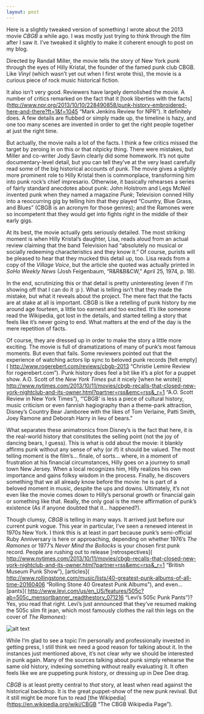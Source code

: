 ```yaml
---
layout: post
---
```


Here is a slightly tweaked version of something I wrote about the 2013 movie *CBGB* a while ago. I was mostly just trying to think through the film after I saw it. I’ve tweaked it slightly to make it coherent enough to post on my blog.

Directed by Randall Miller, the movie tells the story of New York punk through the eyes of Hilly Kristal, the founder of the famed punk club CBGB. Like *Vinyl* (which wasn’t yet out when I first wrote this), the movie is a curious piece of rock music historical fiction.

It also isn’t very good. Reviewers have largely demolished the movie. A number of critics remarked on the fact that it [took liberties with the facts](http://www.npr.org/2013/10/10/228490858/punk-history-embroidered-here-and-there?ft=1&f=1045 “Mark Jenkins Review for NPR”). It definitely does. A few details are flubbed or simply made up, the timeline is hazy, and one too many scenes are invented in order to get the right people together at just the right time.

But actually, the movie nails a lot of the facts. I think a few critics missed the target by zeroing in on this or that nitpicky thing. There were mistakes, but Miller and co-writer Jody Savin clearly did some homework. It’s not quite documentary-level detail, but you can tell they’ve at the very least carefully read some of the big historical accounts of punk. The movie gives a slightly more prominent role to Hilly Kristal then is commonplace, transforming him into punk rock’s chief impresario. Otherwise, it basically rehearses a series of fairly standard anecdotes about punk: John Holstrom and Legs McNeil invented punk when they named a magazine *Punk*; Television conned Hilly into a reoccurring gig by telling him that they played “Country, Blue Grass, and Blues” (CBGB is an acronym for those genres); and the Ramones were so incompetent that they would get into fights right in the middle of their early gigs.

At its best, the movie actually gets seriously detailed. The most striking moment is when Hilly Kristal’s daughter, Lisa, reads aloud from an actual review claiming that the band Television had “absolutely no musical or socially redeeming characteristics and they know it.” Of course, purists will be pleased to hear that they mucked this detail up, too. Lisa reads from a copy of the *Village Voice*, but the article she quoted was actually printed in *SoHo Weekly News* (Josh Feigenbaum, “R&R&B&CW,” April 25, 1974, p. 18).

In the end, scrutinizing this or that detail is pretty uninteresting (even if I’m showing off that I can do it :p ). What is telling isn’t that they made the mistake, but what it reveals about the project. The mere fact that the facts are at stake at all is important. CBGB is like a retelling of punk history by me around age fourteen, a little too earnest and too excited. It’s like someone read the Wikipedia, got lost in the details, and started telling a story that feels like it’s never going to end. What matters at the end of the day is the mere repetition of facts.

Of course, they are dressed up in order to make the story a little more exciting. The movie is full of dramatizations of many of punk’s most famous moments. But even that fails. Some reviewers pointed out that the experience of watching actors lip sync to beloved punk records [felt empty]( http://www.rogerebert.com/reviews/cbgb-2013 “Christie Lemire Review for rogerebert.com”). Punk history does feel a bit like it’s a plot for a puppet show. A.O. Scott of the *New York Times* put it nicely [when he wrote]( http://www.nytimes.com/2013/10/11/movies/cbgb-recalls-that-closed-new-york-nightclub-and-its-owner.html?partner=rss&emc=rss&_r=1 “A.O. Scott Review in New York Times”), “’CBGB’ is less a piece of cultural history, music criticism or even fannish hagiography than a theme-park attraction, Disney’s Country Bear Jamboree with the likes of Tom Verlaine, Patti Smith, Joey Ramone and Deborah Harry in lieu of bears.”

What separates these animatronics from Disney’s is the fact that here, it is the real-world history that constitutes the selling point (not the joy of dancing bears, I guess). This is what is odd about the movie: it blankly affirms punk without any sense of why (or if) it should be valued. The most telling moment is the film’s… finale, of sorts… where, in a moment of frustration at his financial circumstances, Hilly goes on a journey to small town New Jersey. When a local recognizes him, Hilly realizes his own importance and gains folksy wisdom in the process. Finally, he discovers something that we all already know before the movie: he is part of a beloved moment in music, despite the ups and downs. Ultimately, it’s not even like the movie comes down to Hilly’s personal growth or financial gain or something like that. Really, the only goal is the mere affirmation of punk’s existence (As if anyone doubted that it… happened?).

Though clumsy, *CBGB* is telling in many ways. It arrived just before our current punk vogue. This year in particular, I’ve seen a renewed interest in 1970s New York. I think this is at least in part because punk’s semi-official Ruby Anniversary is here or approaching, depending on whether 1976’s *The Ramones* or 1977’s *Never Mind the Bollocks* is your chosen first punk record. People are rushing out to release [retrospectives]( http://www.nytimes.com/2013/10/11/movies/cbgb-recalls-that-closed-new-york-nightclub-and-its-owner.html?partner=rss&emc=rss&_r=1 “British Museum Punk Show”), [articles]( http://www.rollingstone.com/music/lists/40-greatest-punk-albums-of-all-time-20160406 “Rolling Stone 40 Greatest Punk Albums”), and even… [pants]( http://www.levi.com/us/en_US/features/505c?ab=505c_mensortbanner_readthestory_071216 “Levi’s 505c Punk Pants”)? Yes, you read that right. Levi’s just announced that they’ve resumed making the 505c slim fit jean, which most famously clothes the rail thin legs on the cover of *The Ramones*):

![alt text](https://jarekervin.github.io/img_ramones.jpg "Cover of the Ramones' debut album")


While I’m glad to see a topic I’m personally and professionally invested in getting press, I still think we need a good reason for talking about it. In the instances just mentioned above, it’s not clear *why* we should be interested in punk again. Many of the sources talking about punk simply rehearse the same old history, indexing something without really evaluating it. It often feels like we are puppeting punk history, or dressing up in Dee Dee drag.

*CBGB* is at least pretty central to *that* story, at least when read against the historical backdrop. It is the great puppet-show of the new punk revival. But it still might be more fun to read [the Wikipedia](https://en.wikipedia.org/wiki/CBGB “The CBGB Wikipedia Page”).
